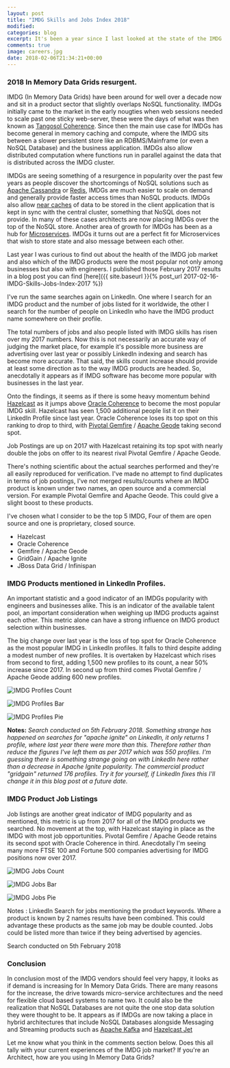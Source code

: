 ```yaml
---
layout: post
title: "IMDG Skills and Jobs Index 2018"
modified:
categories: blog
excerpt: It's been a year since I last looked at the state of the IMDG job market along with the numbers of reported skilled IMDG engineers. The good news for IMDG vendors are that job postings are up, indicating more business are turning to In Memory Data Grids.
comments: true
image: careers.jpg
date: 2018-02-06T21:34:21+00:00
---
```


### 2018 In Memory Data Grids resurgent.

IMDG (In Memory Data Grids) have been around for well over a decade now and sit in a product sector that slightly overlaps NoSQL functionality.  IMDGs initially came to the market in the early nougties when web sessions needed to scale past one sticky web-server, these were the days of what was then known as [Tangosol Coherence](https://www.crunchbase.com/organization/tangosol). Since then the main use case for IMDGs has become general in memory caching and compute, where the IMDG sits between a slower persistent store like an RDBMS/Mainframe (or even a NoSQL Database) and the business application. IMDGs also allow distributed computation where functions run in parallel against the data that is distributed across the IMDG cluster.

IMDGs are seeing something of a resurgence in popularity over the past few years as people discover the shortcomings of NoSQL solutions such as [Apache Cassandra](http://cassandra.apache.org/) or [Redis](http://redis.io), IMDGs are much easier to scale on demand and generally provide faster access times than NoSQL products. IMDGs also allow [near caches](http://docs.hazelcast.org/docs/latest-development/manual/html/Performance/Near_Cache/index.html) of data to be stored in the client application that is kept in sync with the central cluster, something that NoSQL does not provide. In many of these cases architects are now placing IMDGs over the top of the NoSQL store. Another area of growth for IMDGs has been as a hub for [Microservices](https://martinfowler.com/articles/microservices.html). IMDGs it turns out are a perfect fit for Microservices that wish to store state and also message between each other.

Last year I was curious to find out about the health of the IMDG job market and also which of the IMDG products were the most popular not only among businesses but also with engineers. I published those February 2017 results in a blog post you can find [here]({{ site.baseurl }}{% post_url 2017-02-16-IMDG-Skills-Jobs-Index-2017 %})

I've run the same searches again on LinkedIn. One where I search for an IMDG product and the number of jobs listed for it worldwide, the other I search for the number of people on LinkedIn who have the IMDG product name somewhere on their profile.

The total numbers of jobs and also people listed with IMDG skills has risen over my 2017 numbers. Now this is not necessarily an accurate way of judging the market place, for example it's possible more business are advertising over last year or possibly LinkedIn indexing and search has become more accurate. That said, the skills count increase should provide at least some direction as to the way IMDG products are headed. So, anecdotally it appears as if IMDG software has become more popular with businesses in the last year.

Onto the findings, it seems as if there is some heavy momentum behind [Hazelcast](http://www.hazelcast.org) as it jumps above [Oracle Coherence](http://www.oracle.com/technetwork/middleware/coherence/overview/index.html) to become the most popular IMDG skill. Hazelcast has seen 1,500 additional people list it on their LinkedIn Profile since last year. Oracle Coherence loses its top spot on this ranking to drop to third, with [Pivotal Gemfire](https://pivotal.io/pivotal-gemfire) / [Apache Geode](http://geode.apache.org/) taking second spot.

Job Postings are up on 2017 with Hazelcast retaining its top spot with nearly double the jobs on offer to its nearest rival Pivotal Gemfire / Apache Geode.

There's nothing scientific about the actual searches performed and they're all easily reproduced for verification.  I've made no attempt to find duplicates in terms of job postings, I've not merged results/counts where an IMDG product is known under two names, an open source and a commercial version.  For example Pivotal Gemfire and Apache Geode. This could give a slight boost to these products.

I've chosen what I consider to be the top 5 IMDG, Four of them are open source and one is proprietary, closed source.

* Hazelcast
* Oracle Coherence
* Gemfire / Apache Geode
* GridGain / Apache Ignite
* JBoss Data Grid / Infinispan

### IMDG Products mentioned in LinkedIn Profiles.

An important statistic and a good indicator of an IMDGs popularity with engineers and businesses alike. This is an indicator of the available talent pool, an important consideration when weighing up IMDG products against each other. This metric alone can have a strong influence on IMDG product selection within businesses.

The big change over last year is the loss of top spot for Oracle Coherence as the most popular IMDG in LinkedIn profiles. It falls to third despite adding a modest number of new profiles. It is overtaken by Hazelcast which rises from second to first, adding 1,500 new profiles to its count, a near 50% increase since 2017. In second up from third comes Pivotal Gemfire / Apache Geode adding 600 new profiles.

![IMDG Profiles Count](/assets/img/imdg-linkedin-profiles.png)

![IMDG Profiles Bar](/assets/img/imdg-linkedin-profiles-bar.png)

![IMDG Profiles Pie](/assets/img/imdg-linkedin-profiles-pie.png)


**Notes:** _Search conducted on 5th February 2018.
Something strange has happened on searches for "apache ignite" on LinkedIn, it only returns 1 profile, where last year there were more than this. Therefore rather than reduce the figures I've left them as per 2017 which was 550 profiles. I'm guessing there is something strange going on with LinkedIn here rather than a decrease in Apache Ignite popularity. The commercial product "gridgain" returned 176 profiles. Try it for yourself, if LinkedIn fixes this I'll change it in this blog post at a future date._

### IMDG Product Job Listings

Job listings are another great indicator of IMDG popularity and as mentioned, this metric is up from 2017 for all of the IMDG products we searched. No movement at the top, with Hazelcast staying in place as the IMDG with most job opportunities. Pivotal Gemfire / Apache Geode retains its second spot with Oracle Coherence in third. Anecdotally I'm seeing many more FTSE 100 and Fortune 500 companies advertising for IMDG positions now over 2017.

![IMDG Jobs Count](/assets/img/imdg-linkedin-jobs.png)

![IMDG Jobs Bar](/assets/img/imdg-linkedin-jobs-bar.png)

![IMDG Jobs Pie](/assets/img/imdg-linkedin-jobs-pie.png)

Notes : LinkedIn Search for jobs mentioning the product keywords. Where a product is known by 2 names results have been combined. This could advantage these products as the same job may be double counted. Jobs could be listed more than twice if they being advertised by agencies.

Search conducted on 5th February 2018

### Conclusion

In conclusion most of the IMDG vendors should feel very happy, it looks as if demand is increasing for In Memory Data Grids. There are many reasons for the increase, the drive towards micro-service architectures and the need for flexible cloud based systems to name two. It could also be the realization that NoSQL Databases are not quite the one stop data solution they were thought to be. It appears as if IMDGs are now taking a place in hybrid architectures that include NoSQL Databases alongside Messaging and Streaming products such as [Apache Kafka](https://kafka.apache.org/) and [Hazelcast Jet](http://jet.hazelcast.org)

Let me know what you think in the comments section below. Does this all tally with your current experiences of the IMDG job market? If you're an Architect, how are you using In Memory Data Grids?




